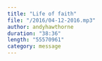 ```yaml
---
title: "Life of faith"
file: "/2016/04-12-2016.mp3"
author: andyhawthorne
duration: "38:36"
length: "55570961"
category: message
---
```

